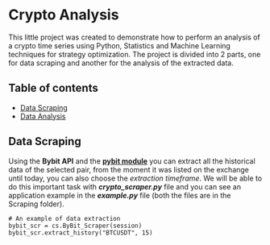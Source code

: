 # Crypto Analysis

This little project was created to demonstrate how to perform an analysis of a crypto time series using Python, Statistics and Machine Learning techniques for strategy optimization. The project is divided into 2 parts, one for data scraping and another for the analysis of the extracted data.

## Table of contents
* [Data Scraping](#data-scraping)
* [Data Analysis](#data-analysis)

## Data Scraping
Using the **Bybit API** and the [**pybit module**](https://pypi.org/project/pybit/) you can extract all the historical data of the selected pair, from the moment it was listed on the exchange until today, you can also choose the _extraction timeframe_. We will be able to do this important task with **_crypto_scraper.py_** file and you can see an application example in the **_example.py_** file (both the files are in the Scraping folder).
```
# An example of data extraction
bybit_scr = cs.ByBit_Scraper(session)
bybit_scr.extract_history("BTCUSDT", 15)
```
